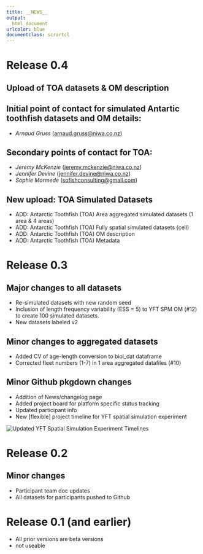 ```yaml
---
title: __NEWS__ 
output:
  html_document
urlcolor: blue
documentclass: scrartcl
---
```

# Release 0.4
## Upload of TOA datasets & OM description
## Initial point of contact for simulated Antartic toothfish datasets and OM details:
* *Arnaud Gruss* (arnaud.gruss@niwa.co.nz)

## Secondary points of contact for TOA:
* *Jeremy McKenzie* (jeremy.mckenzie@niwa.co.nz)
* *Jennifer Devine* (jennifer.devine@niwa.co.nz)
* *Sophie Mormede* (sofishconsulting@gmail.com)

## New upload: TOA Simulated Datasets
* ADD: Antarctic Toothfish (TOA) Area aggregated simulated datasets (1 area & 4 areas)
* ADD: Antarctic Toothfish (TOA) Fully spatial simulated datasets (cell)
* ADD: Antarctic Toothfish (TOA) OM description
* ADD: Antarctic Toothfish (TOA) Metadata

# Release 0.3
## Major changes to all datasets
* Re-simulated datasets with new random seed
* Inclusion of length frequency variability (ESS = 5) to YFT SPM OM (#12) to create 100 simulated datasets.
* New datasets labeled v2

## Minor changes to aggregated datasets
* Added CV of age-length conversion to biol_dat dataframe
* Corrected fleet numbers (1-7) in 1 area aggregated datafiles (#10)

## Minor Github pkgdown changes
* Addition of News/changelog page
* Added project board for platform specific status tracking
* Updated participant info
* New [flexible] project timeline for YFT spatial simulation experiment

![Updated YFT Spatial Simulation Experiment Timelines](C:/Users/caren.barcelo/Documents/GitHub/Spatial-Assessment-Modeling-Workshop/docs/articles/images/gantt_chart_91421.png)

# Release 0.2
## Minor changes
* Participant team doc updates
* All datasets for participants pushed to Github

# Release 0.1 (and earlier)
* All prior versions are beta versions
* not useable

